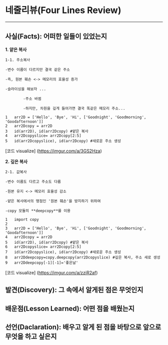 # 네줄리뷰(Four Lines Review)
<hr>

## 사실(Facts): 어떠한 일들이 있었는지
 **1. 얕은 복사**

    1-1. 주소복사

    -변수 이름이 다르지만 결국 같은 주소

    -즉, 원본 훼손 <-> 메모리의 효율성 증가

    -슬라이싱을 해보자 ...

            -주소 바뀜 

            -하지만, 차원을 깊게 들어가면 결국 똑같은 메모리 주소...
```
1	arr2D = ['Hello', 'Bye', 'Hi', ['Goodnight', 'Goodmorning', 'Goodafternoon']]
2	arr2Dcopy = arr2D
3	id(arr2D), id(arr2Dcopy) #얕은 복사
4	arr2Dcopyslice= arr2Dcopy[2:5]
5	id(arr2Dcopyslice), id(arr2Dcopy) #새로운 주소 생성
```
 [코드 visualize]
(https://imgur.com/a/3GS2Hza)
    
 **2. 깊은 복사**

    2-1. 값복사

    -변수 이름도 다르고 주소도 다름

    -원본 유지 <-> 메모리 효율성 감소

    -얕은 복사에서의 맹점인 '원본 훼손'을 방지하기 위하여

    -copy 모듈의 **deepcopy**를 이용
```
1	import copy
2	
3	arr2D = ['Hello', 'Bye', 'Hi', ['Goodnight', 'Goodmorning', 'Goodafternoon']]
4	arr2Dcopy = arr2D
5	id(arr2D), id(arr2Dcopy) #얕은 복사
6	arr2Dcopyslice= arr2Dcopy[2:5]
7	id(arr2Dcopyslice), id(arr2Dcopy) #새로운 주소 생성
8	arr2Ddeepcopy=copy.deepcopy(arr2Dcopyslice) #깊은 복사, 주소 새로 생성
9	arr2Ddeepcopy[-1][-1]='좋은날'
```
[코드 visualize]
(https://imgur.com/a/zziR2af)


## 발견(Discovery): 그 속에서 알게된 점은 무엇인지

## 배운점(Lesson Learned): 어떤 점을 배웠는지

## 선언(Daclaration): 배우고 알게 된 점을 바탕으로 앞으로 무엇을 하고 싶은지